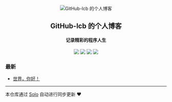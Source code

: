 <p align="center"><img alt="GitHub-lcb 的个人博客" src="https://static.b3log.org/images/brand/solo-32.png"></p><h2 align="center">
GitHub-lcb 的个人博客
</h2>

<h4 align="center">记录精彩的程序人生</h4>
<p align="center"><a title="GitHub-lcb 的个人博客" target="_blank" href="https://github.com/GitHub-lcb/solo-blog"><img src="https://img.shields.io/github/last-commit/GitHub-lcb/solo-blog.svg?style=flat-square&color=FF9900"></a>
<a title="GitHub repo size in bytes" target="_blank" href="https://github.com/GitHub-lcb/solo-blog"><img src="https://img.shields.io/github/repo-size/GitHub-lcb/solo-blog.svg?style=flat-square"></a>
<a title="Solo Version" target="_blank" href="https://github.com/b3log/solo/releases"><img src="https://img.shields.io/badge/solo-3.6.5-f1e05a.svg?style=flat-square&color=blueviolet"></a>
<a title="Hits" target="_blank" href="https://github.com/b3log/hits"><img src="https://hits.b3log.org/GitHub-lcb/solo-blog.svg"></a></p>

### 最新

* [世界，你好！](http://jd.happylcb.club/hello-solo)



---

本仓库通过 [Solo](https://github.com/b3log/solo) 自动进行同步更新 ❤️ 